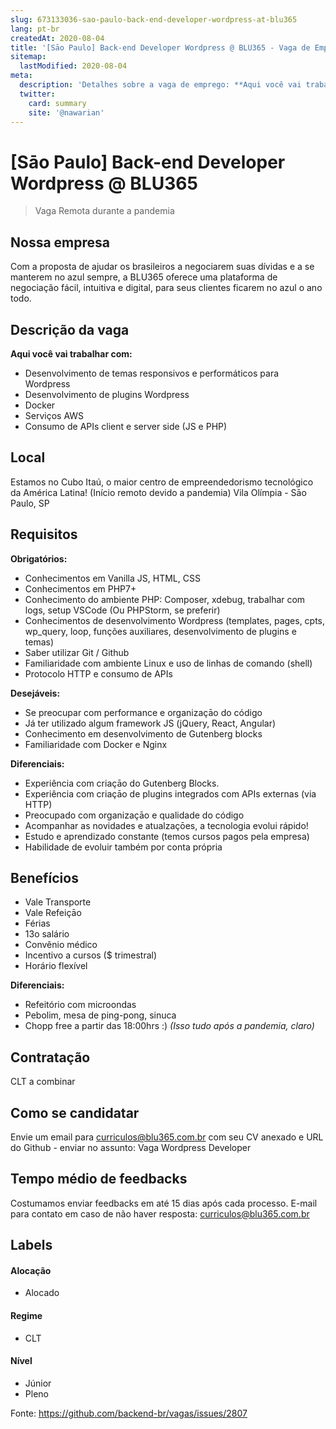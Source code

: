 ```yaml
---
slug: 673133036-sao-paulo-back-end-developer-wordpress-at-blu365
lang: pt-br
createdAt: 2020-08-04
title: '[Sāo Paulo] Back-end Developer Wordpress @ BLU365 - Vaga de Emprego'
sitemap:
  lastModified: 2020-08-04
meta:
  description: 'Detalhes sobre a vaga de emprego: **Aqui você vai trabalhar com:** - Desenvolvimento de temas responsivos e performáticos para Wordpress - Desenvolvimento de plugins Wordpress - Docker - Serviços AWS - Consumo de APIs client e server side (JS e PHP)'
  twitter:
    card: summary
    site: '@nawarian'
---
```


# [Sāo Paulo] Back-end Developer Wordpress @ BLU365

> Vaga Remota durante a pandemia

## Nossa empresa
Com a proposta de ajudar os brasileiros a negociarem suas dívidas e a se manterem no azul sempre, a BLU365 oferece uma plataforma de negociação fácil, intuitiva e digital, para seus clientes ficarem no azul o ano todo.

## Descrição da vaga
**Aqui você vai trabalhar com:**
- Desenvolvimento de temas responsivos e performáticos para Wordpress
- Desenvolvimento de plugins Wordpress
- Docker
- Serviços AWS
- Consumo de APIs client e server side (JS e PHP)

## Local
Estamos no Cubo Itaú, o maior centro de empreendedorismo tecnológico da América Latina! (Início remoto devido a pandemia)
Vila Olímpia - Sāo Paulo, SP

## Requisitos

**Obrigatórios:**
- Conhecimentos em Vanilla JS, HTML, CSS
- Conhecimentos em PHP7+
- Conhecimento do ambiente PHP: Composer, xdebug, trabalhar com logs, setup VSCode (Ou PHPStorm, se preferir)
- Conhecimentos de desenvolvimento Wordpress (templates, pages, cpts, wp_query, loop, funções auxiliares, desenvolvimento de plugins e temas)
- Saber utilizar Git / Github
- Familiaridade com ambiente Linux e uso de linhas de comando (shell)
- Protocolo HTTP e consumo de APIs

**Desejáveis:**
- Se preocupar com performance e organizaçāo do código
- Já ter utilizado algum framework JS (jQuery, React, Angular)
- Conhecimento em desenvolvimento de Gutenberg blocks
- Familiaridade com Docker e Nginx

**Diferenciais:**
- Experiência com criaçāo do Gutenberg Blocks.
- Experiência com criaçāo de plugins integrados com APIs externas (via HTTP)
- Preocupado com organizaçāo e qualidade do código
- Acompanhar as novidades e atualzaçōes, a tecnologia evolui rápido!
- Estudo e aprendizado constante (temos cursos pagos pela empresa)
- Habilidade de evoluir também por conta própria

## Benefícios
- Vale Transporte
- Vale Refeiçāo
- Férias
- 13o salário
- Convênio médico
- Incentivo a cursos ($ trimestral)
- Horário flexível

**Diferenciais:**
- Refeitório com microondas
- Pebolim, mesa de ping-pong, sinuca
- Chopp free a partir das 18:00hrs :)
_(Isso tudo após a pandemia, claro)_

## Contratação

CLT a combinar

## Como se candidatar

Envie um email para curriculos@blu365.com.br com seu CV anexado e URL do Github - enviar no assunto: Vaga Wordpress Developer

## Tempo médio de feedbacks

Costumamos enviar feedbacks em até 15 dias após cada processo.
E-mail para contato em caso de não haver resposta: curriculos@blu365.com.br

## Labels

#### Alocação
- Alocado

#### Regime
- CLT

#### Nível
- Júnior
- Pleno

Fonte: https://github.com/backend-br/vagas/issues/2807